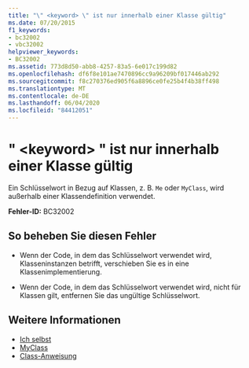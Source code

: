 ```yaml
---
title: "\" <keyword> \" ist nur innerhalb einer Klasse gültig"
ms.date: 07/20/2015
f1_keywords:
- bc32002
- vbc32002
helpviewer_keywords:
- BC32002
ms.assetid: 773d8d50-abb8-4257-83a5-6e017c199d82
ms.openlocfilehash: df6f8e101ae7470896cc9a96209bf017446ab292
ms.sourcegitcommit: f8c270376ed905f6a8896ce0fe25b4f4b38ff498
ms.translationtype: MT
ms.contentlocale: de-DE
ms.lasthandoff: 06/04/2020
ms.locfileid: "84412051"
---
```

# <a name="keyword-is-valid-only-within-a-class"></a>" \<keyword> " ist nur innerhalb einer Klasse gültig
Ein Schlüsselwort in Bezug auf Klassen, z. B. `Me` oder `MyClass`, wird außerhalb einer Klassendefinition verwendet.  
  
 **Fehler-ID:** BC32002  
  
## <a name="to-correct-this-error"></a>So beheben Sie diesen Fehler  
  
- Wenn der Code, in dem das Schlüsselwort verwendet wird, Klasseninstanzen betrifft, verschieben Sie es in eine Klassenimplementierung.  
  
- Wenn der Code, in dem das Schlüsselwort verwendet wird, nicht für Klassen gilt, entfernen Sie das ungültige Schlüsselwort.  
  
## <a name="see-also"></a>Weitere Informationen

- [Ich selbst](../programming-guide/program-structure/me-my-mybase-and-myclass.md#me)
- [MyClass](../programming-guide/program-structure/me-my-mybase-and-myclass.md#myclass)
- [Class-Anweisung](../language-reference/statements/class-statement.md)
